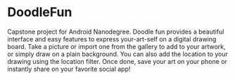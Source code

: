 # DoodleFun
Capstone project for Android Nanodegree.
Doodle fun provides a beautiful interface and easy features to express your-art-self on a digital
drawing board. Take a picture or import one from the gallery to add to your artwork, or simply
draw on a plain background. You can also add the location to your drawing using the location
filter. Once done, save your art on your phone or instantly share on your favorite social app!
